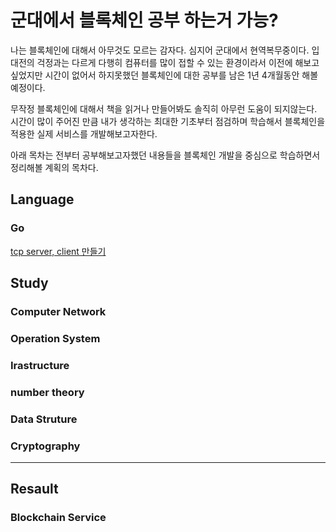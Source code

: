# 군대에서 블록체인 공부 하는거 가능?

나는 블록체인에 대해서 아무것도 모르는 감자다. 심지어 군대에서 현역복무중이다.
입대전의 걱정과는 다르게 다행히 컴퓨터를 많이 접할 수 있는 환경이라서 이전에 해보고싶었지만 시간이 없어서 하지못했던 블록체인에 대한 공부를 남은 1년 4개월동안 해볼 예정이다.

무작정 블록체인에 대해서 책을 읽거나 만들어봐도 솔직히 아무런 도움이 되지않는다. 시간이 많이 주어진 만큼 내가 생각하는 최대한 기초부터 점검하며 학습해서 블록체인을 적용한 실제 서비스를 개발해보고자한다.

아래 목차는 전부터 공부해보고자했던 내용들을 블록체인 개발을 중심으로 학습하면서 정리해볼 계획의 목차다.

## Language

### Go

[tcp server, client 만들기](./tcp/)

## Study
### Computer Network

### Operation System

### Irastructure

### number theory

### Data Struture

### Cryptography
----
## Resault

### Blockchain Service






